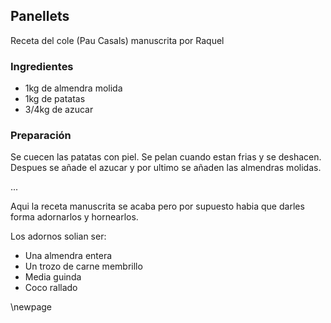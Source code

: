 ## Panellets

Receta del cole (Pau Casals) manuscrita por Raquel

### Ingredientes

- 1kg de almendra molida
- 1kg de patatas
- 3/4kg de azucar

### Preparación

Se cuecen las patatas con piel.
Se pelan cuando estan frias y se deshacen.
Despues se añade el azucar y por ultimo se añaden las almendras molidas.

...

Aqui la receta manuscrita se acaba pero por supuesto habia que darles forma adornarlos y hornearlos.

Los adornos solian ser:

- Una almendra entera
- Un trozo de carne membrillo
- Media guinda
- Coco rallado

\newpage


